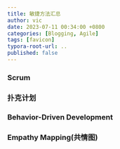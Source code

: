 ```yaml
---
title: 敏捷方法汇总
author: vic
date: 2023-07-11 00:34:00 +0800
categories: [Blogging, Agile]
tags: [favicon]
typora-root-url: ..
published: false
---
```




### Scrum

### 扑克计划

### Behavior-Driven Development

### Empathy Mapping(共情图)




